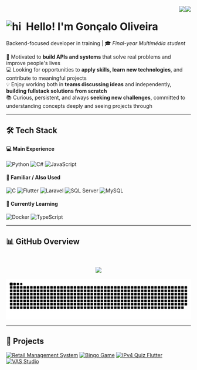 <a href="https://mail.google.com/mail/?view=cm&fs=1&to=goliveira2212004@gmail.com" target="_blank">
  <img src="https://img.shields.io/badge/-Gmail-red?style=for-the-badge&logo=gmail&logoColor=white" height="25" align="right"/>
</a>
<a href="https://www.linkedin.com/in/goncaloliveira20/">
  <img src="https://img.shields.io/badge/-LinkedIn-blue?style=for-the-badge&logo=linkedin&logoColor=white" height="25" align="right"/>
</a>

# <img src="https://user-images.githubusercontent.com/1303154/88677602-1635ba80-d120-11ea-84d8-d263ba5fc3c0.gif" width="40px" alt="hi">&nbsp; Hello! I'm Gonçalo Oliveira

Backend-focused developer in training | 🎓 <i>Final-year Multimédia student</i>  

🚀 Motivated to **build APIs and systems** that solve real problems and improve people's lives  
💻 Looking for opportunities to **apply skills, learn new technologies**, and contribute to meaningful projects  
💡 Enjoy working both in **teams discussing ideas** and independently, **building fullstack solutions from scratch**  
📚 Curious, persistent, and always **seeking new challenges**, committed to understanding concepts deeply and seeing projects through

---

## 🛠️ Tech Stack

#### 💻 Main Experience
<p align="left">
  <img alt="Python" src="https://img.shields.io/badge/Python-3776AB?style=for-the-badge&logo=python&logoColor=white" height="30" />
  <img alt="C#" src="https://img.shields.io/badge/C%23-239120?style=for-the-badge&logo=c-sharp&logoColor=white" height="30" />
  <img alt="JavaScript" src="https://img.shields.io/badge/JavaScript-F7DF1E?style=for-the-badge&logo=javascript&logoColor=black" height="30" />
</p>

#### 🌱 Familiar / Also Used
<p align="left">
  <img alt="C" src="https://img.shields.io/badge/C-00599C?style=for-the-badge&logo=c&logoColor=white" height="30" />
  <img alt="Flutter" src="https://img.shields.io/badge/Flutter-02569B?style=for-the-badge&logo=flutter&logoColor=white" height="30" />
  <img alt="Laravel" src="https://img.shields.io/badge/Laravel-FC3F3F?style=for-the-badge&logo=laravel&logoColor=white" height="30" />
  <img alt="SQL Server" src="https://img.shields.io/badge/SQLServer-CC2927?style=for-the-badge&logo=microsoft-sql-server&logoColor=white" height="30" />
  <img alt="MySQL" src="https://img.shields.io/badge/MySQL-4479A1?style=for-the-badge&logo=mysql&logoColor=white" height="30" />
</p>

#### 🚀 Currently Learning
<p align="left">
  <img alt="Docker" src="https://img.shields.io/badge/Docker-2496ED?style=for-the-badge&logo=docker&logoColor=white" height="30" />
  <img alt="TypeScript" src="https://img.shields.io/badge/TypeScript-3178C6?style=for-the-badge&logo=typescript&logoColor=white" height="30" />
</p>

---

## 📊 GitHub Overview

<br>
<p align="center">
  <img height="150" src="https://github-readme-stats.vercel.app/api/top-langs/?username=goncalo-codes&layout=compact&theme=dark&hide_border=true&langs_count=6" />
</p>

<picture>
  <source media="(prefers-color-scheme: dark)" srcset="https://raw.githubusercontent.com/holic-x/holic-x/output/github-contribution-grid-snake-dark.svg">
  <source media="(prefers-color-scheme: light)" srcset="https://raw.githubusercontent.com/holic-x/holic-x/output/github-contribution-grid-snake.svg">
  <img alt="GitHub contributions" src="https://raw.githubusercontent.com/adorabled4/adorabled4/output/github-contribution-grid-snake.svg">
</picture>

---

## 🚀 Projects
<p align="left">
  <a href="https://github.com/goncalo-codes/retail-management-system"><img alt="Retail Management System" src="https://img.shields.io/badge/Retail-Management-blue?style=for-the-badge"></a>
  <a href="https://github.com/goncalo-codes/bingo-game"><img alt="Bingo Game" src="https://img.shields.io/badge/Bingo-Game-green?style=for-the-badge"></a>
  <a href="https://github.com/goncalo-codes/ipv4_quizz_flutter"><img alt="IPv4 Quiz Flutter" src="https://img.shields.io/badge/IPv4-Quiz-orange?style=for-the-badge"></a>
  <a href="https://github.com/goncalo-codes/vas-studio"><img alt="VAS Studio" src="https://img.shields.io/badge/VAS-Studio-red?style=for-the-badge"></a>
</p>

